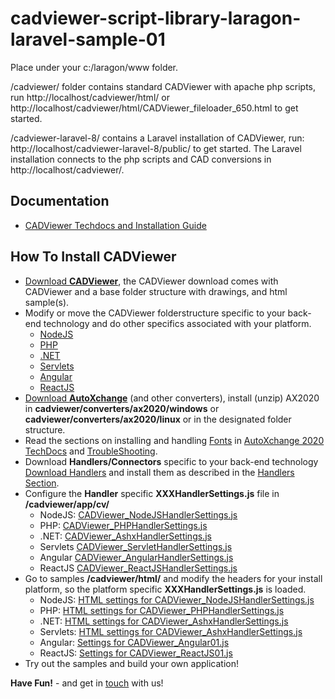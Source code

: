 # cadviewer-script-library-laragon-laravel-sample-01

Place under your c:/laragon/www folder.   

/cadviewer/ folder contains standard CADViewer with apache php scripts, run http://localhost/cadviewer/html/ or http://localhost/cadviewer/html/CADViewer_fileloader_650.html to get started. 

/cadviewer-laravel-8/ contains a Laravel installation of CADViewer, run: http://localhost/cadviewer-laravel-8/public/ to get started.  The Laravel installation connects to the php scripts and CAD conversions in http://localhost/cadviewer/.



## Documentation 

-   [CADViewer Techdocs and Installation Guide](https://cadviewer.com/cadviewertechdocs/download)


## How To Install CADViewer 

* [Download **CADViewer**](/alldownloads/cadviewer), the CADViewer download comes with CADViewer and a base folder structure with drawings, and html sample(s).
* Modify or move the CADViewer folderstructure specific to your back-end technology and do other specifics associated with your platform.
	* [NodeJS](https://cadviewer.com/cadviewertechdocs/handlers/nodejs/)
	* [PHP](https://cadviewer.com/cadviewertechdocs/handlers/php/)
	* [.NET](https://cadviewer.com/cadviewertechdocs/handlers/asp.net/)
	* [Servlets](https://cadviewer.com/cadviewertechdocs/handlers/servlets/)
	* [Angular](https://cadviewer.com/cadviewertechdocs/handlers/angular/)
	* [ReactJS](https://cadviewer.com/cadviewertechdocs/handlers/reactjs/)
* [Download **AutoXchange**](/alldownloads/autoxchange) (and other converters), install (unzip) AX2020 in **cadviewer/converters/ax2020/windows** or **cadviewer/converters/ax2020/linux** or in the designated folder structure.
* Read the sections on installing and handling [Fonts](https://tailormade.com/ax2020techdocs/installation/fonts/) in [AutoXchange 2020 TechDocs](https://tailormade.com/ax2020techdocs/) and [TroubleShooting](https://tailormade.com/ax2020techdocs/troubleshooting/).
* Download **Handlers/Connectors** specific to your back-end technology [Download Handlers](/alldownloads/handlers/) and install them as described in the [Handlers Section](https://cadviewer.com/cadviewertechdocs/handlers).
* Configure the **Handler** specific **XXXHandlerSettings.js** file in **/cadviewer/app/cv/**
	* NodeJS: [CADViewer_NodeJSHandlerSettings.js](/cadviewertechdocs/handlers/nodejs#windows---handler-settings-js-file)
	* PHP: [CADViewer_PHPHandlerSettings.js](/cadviewertechdocs/handlers/php#windows---handler-settings-js-file)
	* .NET: [CADViewer_AshxHandlerSettings.js](/cadviewertechdocs/handlers/asp.net#handler-settings-js-file)
	* Servlets [CADViewer_ServletHandlerSettings.js](https://cadviewer.com/cadviewertechdocs/handlers/servlets#handler-settings-js-file)
	* Angular [CADViewer_AngularHandlerSettings.js](https://cadviewer.com/cadviewertechdocs/handlers/angular#update-cadviewer_nodejshandlersettings-js)
	* ReactJS [CADViewer_ReactJSHandlerSettings.js](https://cadviewer.com/cadviewertechdocs/handlers/reactjs#update-cadviewer_reactjshandlersettings-js)
* Go to samples **/cadviewer/html/** and modify the headers for your install platform, so the platform specific **XXXHandlerSettings.js** is loaded.
	* NodeJS: [HTML settings for CADViewer_NodeJSHandlerSettings.js](/cadviewertechdocs/handlers/nodejs#windows---html)
	* PHP: [HTML settings for CADViewer_PHPHandlerSettings.js](/cadviewertechdocs/handlers/php#windows---html)
	* .NET: [HTML settings for CADViewer_AshxHandlerSettings.js](/cadviewertechdocs/handlers/asp.net#html)
	* Servlets: [HTML settings for CADViewer_AshxHandlerSettings.js](/cadviewertechdocs/handlers/servlets#html)
	* Angular: [Settings for CADViewer_Angular01.js](https://cadviewer.com/cadviewertechdocs/handlers/angular#cadviewer_angular01.js---source-code)
	* ReactJS: [Settings for CADViewer_ReactJS01.js](https://cadviewer.com/cadviewertechdocs/handlers/reactjs#cadviewer_reactjs01.js---source-code)
* Try out the samples and build your own application!
 
**Have Fun!**  - and get in [touch](mailto:developer@tailormade.com)  with us!
